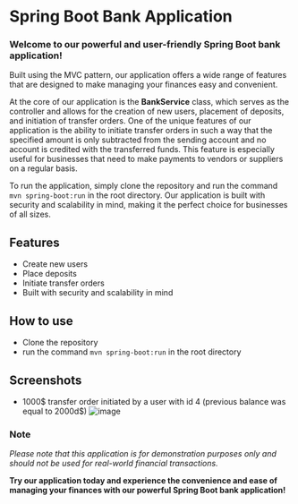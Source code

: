 # Spring Boot Bank Application

### Welcome to our powerful and user-friendly Spring Boot bank application!

Built using the MVC pattern, our application offers a wide range of features that are designed to make managing your finances easy and convenient.

At the core of our application is the **BankService** class, which serves as the controller and allows for the creation of new users, placement of deposits, and initiation of transfer orders.
One of the unique features of our application is the ability to initiate transfer orders in such a way that the specified amount is only subtracted from the sending account and no account is credited with the transferred funds.
This feature is especially useful for businesses that need to make payments to vendors or suppliers on a regular basis.

To run the application, simply clone the repository and run the command `mvn spring-boot:run` in the root directory.
Our application is built with security and scalability in mind, making it the perfect choice for businesses of all sizes.

## Features
* Create new users
* Place deposits
* Initiate transfer orders
* Built with security and scalability in mind

## How to use
* Clone the repository
* run the command `mvn spring-boot:run` in the root directory

## Screenshots

* 1000$ transfer order initiated by a user with id 4 (previous balance was equal to 2000d$)
![image](https://user-images.githubusercontent.com/87483058/214409429-38946c8c-7298-47a6-a28d-6d6a2e97d47f.png)


### Note

<em>Please note that this application is for demonstration purposes only and should not be used for real-world financial transactions.</em>

**Try our application today and experience the convenience and ease of managing your finances with our powerful Spring Boot bank application!**
